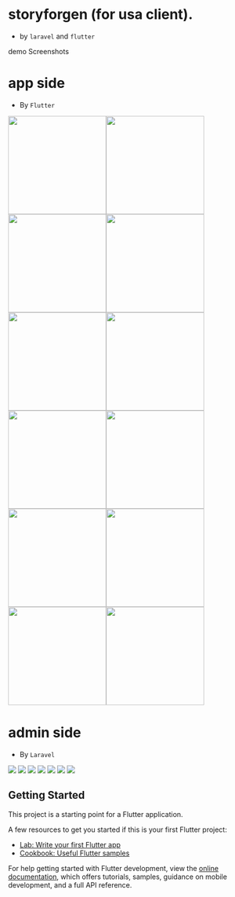 


# storyforgen (for usa client).
 - by `laravel` and `flutter`

 demo Screenshots

# app side 

  - By `Flutter`

<div style="display:flex; flex-wrap:wrap">
    <img src="demo/1.png" style="width:200px">
    <img src="demo/2.png" style="width:200px">
    <img src="demo/3.png" style="width:200px">
    <img src="demo/4.png" style="width:200px">
    <img src="demo/5.png" style="width:200px">
    <img src="demo/6.png" style="width:200px">
    <img src="demo/7.png" style="width:200px">
    <img src="demo/8.png" style="width:200px">
    <img src="demo/9.png" style="width:200px">
    <img src="demo/10.png" style="width:200px">
    <img src="demo/11.png" style="width:200px">
    <img src="demo/12.png" style="width:200px">
</div>


# admin side
  - By `Laravel`

<img src="demo/admin1.png">
<img src="demo/admin2.png">
<img src="demo/admin3.png">
<img src="demo/admin4.png">
<img src="demo/admin5.png">
<img src="demo/admin6.png">
<img src="demo/admin7.png">

## Getting Started

This project is a starting point for a Flutter application.

A few resources to get you started if this is your first Flutter project:

- [Lab: Write your first Flutter app](https://docs.flutter.dev/get-started/codelab)
- [Cookbook: Useful Flutter samples](https://docs.flutter.dev/cookbook)

For help getting started with Flutter development, view the
[online documentation](https://docs.flutter.dev/), which offers tutorials,
samples, guidance on mobile development, and a full API reference.
